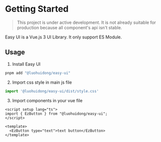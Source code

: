 # Getting Started

> This project is under active development. It is not already suitable for production because all component's api isn't stable.

Easy UI is a Vue.js 3 UI Library. It only support ES Module.


## Usage

1. Install Easy UI 

```bash
pnpm add "@luohuidong/easy-ui"
```

2. Import css style in main js file

```js
import '@luohuidong/easy-ui/dist/style.css'
```

3. Import components in your vue file

```vue
<script setup lang="ts">
import { EzButton } from "@luohuidong/easy-ui";
</script>

<template>
  <EzButton type="text">text button</EzButton>
</template>
```

